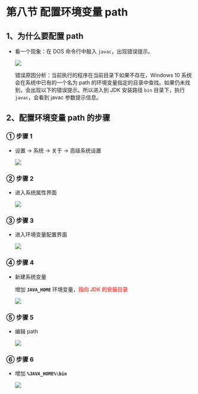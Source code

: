 # 第八节 配置环境变量 path

## 1、为什么要配置 path

- 看一个现象：在 DOS 命令行中敲入 `javac`，出现错误提示。

    ![](https://raw.githubusercontent.com/wehome-h/typora-images-repository/main/images/20240413160224.png)

    错误原因分析：当前执行的程序在当前目录下如果不存在，Windows 10 系统会在系统中已有的一个名为 path 的环境变量指定的目录中查找。如果仍未找到，会出现以下的错误提示。所以进入到 JDK 安装路径 `bin` 目录下，执行 `javac`，会看到 javac 参数提示信息。

## 2、配置环境变量 path 的步骤

### ① 步骤 1

- 设置 → 系统 → 关于 → 高级系统设置

    ![](https://raw.githubusercontent.com/wehome-h/typora-images-repository/main/images/20240413160657.png)

### ② 步骤 2

- 进入系统属性界面

    ![](https://raw.githubusercontent.com/wehome-h/typora-images-repository/main/images/20240413160839.png)

### ③ 步骤 3

- 进入环境变量配置界面

    ![](https://raw.githubusercontent.com/wehome-h/typora-images-repository/main/images/20240413160922.png)

### ④ 步骤 4

- 新建系统变量

    增加 **`JAVA_HOME`** 环境变量，<strong style="color: #f3514f;">指向 JDK 的安装目录</strong>

    ![](https://raw.githubusercontent.com/wehome-h/typora-images-repository/main/images/20240413161151.png)

### ⑤ 步骤 5

- 编辑 path

    ![](https://raw.githubusercontent.com/wehome-h/typora-images-repository/main/images/20240413161228.png)

### ⑥ 步骤 6

- 增加 **`%JAVA_HOME%\bin`**

    ![](https://raw.githubusercontent.com/wehome-h/typora-images-repository/main/images/20240413161334.png)



